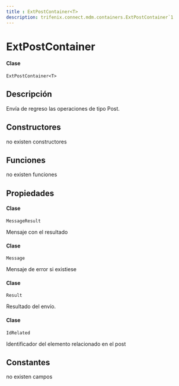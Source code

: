 ```yaml
---
title : ExtPostContainer<T>
description: trifenix.connect.mdm.containers.ExtPostContainer`1
---
```


# ExtPostContainer<T>

<CodeBlock slots = 'heading, code' repeat = '1' languages = 'C#' />

#### Clase
```
ExtPostContainer<T>
```

## Descripción
Envía de regreso las operaciones de tipo Post.
## Constructores

no existen constructores


## Funciones

no existen funciones

## Propiedades


<CodeBlock slots = 'heading, code' repeat = '1' languages = 'C#' />

#### Clase
```
MessageResult
```


Mensaje con el resultado

<CodeBlock slots = 'heading, code' repeat = '1' languages = 'C#' />

#### Clase
```
Message
```


Mensaje de error si existiese

<CodeBlock slots = 'heading, code' repeat = '1' languages = 'C#' />

#### Clase
```
Result
```


Resultado del envío.

<CodeBlock slots = 'heading, code' repeat = '1' languages = 'C#' />

#### Clase
```
IdRelated
```


Identificador del elemento relacionado en el post
## Constantes
no existen campos

